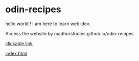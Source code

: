 # odin-recipes

hello world !
I am here to learn web-dev.

Access the website by
madhurstudies.github.io/odin-recipes

[clickable link](madhurstudies.github.io/odin-recipes)

[index.html](./index.html)